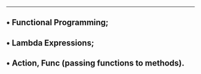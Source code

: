 -------------------------------------------
• Functional Programming;
----------------------------------------------
• Lambda Expressions;
-----------------------------------------------------
• Action, Func (passing functions to methods).
---------------------------------------------------
